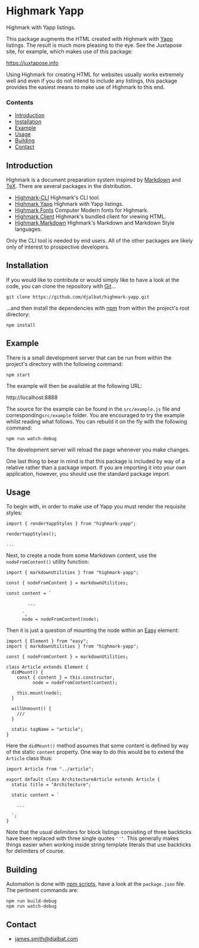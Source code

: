 # Highmark Yapp

Highmark with Yapp listings.

This package augments the HTML created with Highmark with [Yapp](https://github.com/djalbat/yapp) listings.
The result is much more pleasing to the eye.
See the Juxtapose site, for example, which makes use of this package:

https://juxtapose.info

Using Highmark for creating HTML for websites usually works extremely well and even if you do not intend to include any listings, this package provides the easiest means to make use of Highmark to this end.

### Contents

- [Introduction](#introduction)
- [Installation](#installation)
- [Example](#example)
- [Usage](#usage)
- [Building](#buidling)
- [Contact](#contact)

## Introduction

Highmark is a document preparation system inspired by [Markdown](https://en.wikipedia.org/wiki/Markdown) and [TeX](https://en.wikipedia.org/wiki/TeX).
There are several packages in the distribution.

- [Highmark-CLI](https://github.com/djalbat/highmark-cli) Highmark's CLI tool.
- [Highmark Yapp](https://github.com/djalbat/highmark-yapp) Highmark with Yapp listings.
- [Highmark Fonts](https://github.com/djalbat/highmark-fonts) Computer Modern fonts for Highmark.
- [Highmark Client](https://github.com/djalbat/highmark-client) Highmark's bundled client for viewing HTML.
- [Highmark Markdown](https://github.com/djalbat/highmark-markdown) Highmark's Markdown and Markdown Style languages.

Only the CLI tool is needed by end users.
All of the other packages are likely only of interest to prospective developers.

## Installation

If you would like to contribute or would simply like to have a look at the code, you can clone the repository with [Git](https://git-scm.com/)...

    git clone https://github.com/djalbat/highmark-yapp.git

...and then install the dependencies with [npm](https://www.npmjs.com/) from within the project's root directory:

    npm install

## Example

There is a small development server that can be run from within the project's directory with the following command:

    npm start

The example will then be available at the following URL:

http://localhost:8888

The source for the example can be found in the `src/example.js` file and corresponding`src/example` folder. You are encouraged to try the example whilst reading what follows. You can rebuild it on the fly with the following command:

    npm run watch-debug

The development server will reload the page whenever you make changes.

One last thing to bear in mind is that this package is included by way of a relative rather than a package import. If you are importing it into your own application, however, you should use the standard package import.

## Usage

To begin with, in order to make use of Yapp you must render the requisite styles:

```
import { renderYappStyles } from "highmark-yapp";

renderYappStyles();

...
```

Next, to create a node from some Markdown content, use the `nodeFromContent()` utility function:

```
import { markdownUtilities } from "highmark-yapp";

const { nodeFromContent } = markdownUtilities;

const content = `

        ...
        
      `,
      node = nodeFromContent(node);

```

Then it is just a question of mounting the node within an [Easy](https://github.com/djalbat/easy) element:

```
import { Element } from "easy";
import { markdownUtilities } from "highmark-yapp";

const { nodeFromContent } = markdownUtilities;

class Article extends Element {
  didMount() {
    const { content } = this.constructor,
          node = nodeFromContent(content);

    this.mount(node);
  }

  willUnmount() {
    ///
  }

  static tagName = "article";
}
```

Here the `didMount()` method assumes that some content is defined by way of the static `content` property.
One way to do this would be to extend the `Article` class thus:

```
import Article from "../article";

export default class ArchitectureArticle extends Article {
  static title = "Architecture";

  static content = `
  
    ...
    
  `;
}  
```

Note that the usual delimiters for block listings consisting of three backticks have been replaced with three single quotes `'''`. 
This generally makes things easier when working inside string template literals that use backticks for delimiters of course.

## Building

Automation is done with [npm scripts](https://docs.npmjs.com/misc/scripts), have a look at the `package.json` file. The pertinent commands are:

    npm run build-debug
    npm run watch-debug

## Contact

* james.smith@djalbat.com
